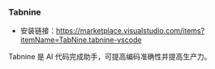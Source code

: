 ### Tabnine
- 安装链接：https://marketplace.visualstudio.com/items?itemName=TabNine.tabnine-vscode

Tabnine 是 AI 代码完成助手，可提高编码准确性并提高生产力。